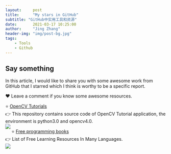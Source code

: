 ```yaml
---
layout:     post
title:      "My stars in GitHub"
subtitle: "GitHub中实用工具和资源"
date:       2021-03-17 10:25:00
author:     "Jing Zhang"
header-img: "img/post-bg.jpg"
tags:
    - Tools
    - Github
---
```


## Say something

In this article, I would like to share you with some awesome work from GitHub that I starred which I think is worthy to be a specific report. 

❤️ Leave a comment if you know some awesome resources.<br>



⭐ [OpenCV Tutorials](https://github.com/JimmyHHua/opencv_tutorials)    
👉 This repository contains source code of OpenCV Tutorial application, the environment is python3.0 and opencv4.0.    
 <img align="left" src="https://img.shields.io/github/stars/JimmyHHua/opencv_tutorials?style=social">     

⭐ [Free programming books](https://github.com/EbookFoundation/free-programming-books)     
👉 List of Free Learning Resources In Many Languages.    
 <img align="left" src="https://img.shields.io/github/stars/EbookFoundation/free-programming-books?style=social">      

